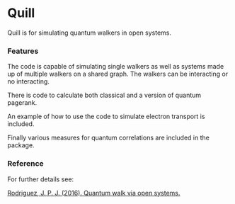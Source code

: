 # Quill

Quill is for simulating quantum walkers in open systems.

### Features

The code is capable of simulating single walkers as well as systems made up of multiple walkers on a shared graph. The walkers can be interacting or no interacting.

There is code to calculate both classical and a version of quantum pagerank. 

An example of how to use the code to simulate electron transport is included.

Finally various measures for quantum correlations are included in the package. 

### Reference

For further details see:

[Rodriguez, J. P. J. (2016). Quantum walk via open systems.](https://research-repository.uwa.edu.au/en/publications/quantum-walk-via-open-systems)
